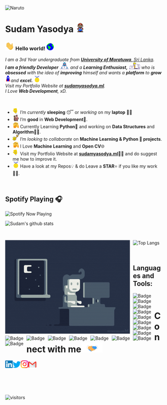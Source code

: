 <img src="https://github.com/gdsghost/gdsghost/blob/master/Assets/Anime_snaps/2.gif" alt="Naruto" style="float: left;" width="800px">
<br>


# Sudam Yasodya&nbsp;<img src="https://github.com/gdsghost/gdsghost/blob/master/Assets/Mario_Hello_Big.gif" width="30px">


<!-- 
    &nbsp; [![HitCount](http://hits.dwyl.com/gdsghost/gdsghost.svg)](http://hits.dwyl.com/gdsghost/gdsghost) 
-->

### <img src="https://github.com/gdsghost/gdsghost/blob/master/Assets/Hi.gif" width="29px"> Hello world!&nbsp;<img src="https://github.com/gdsghost/gdsghost/blob/master/Assets/Earth.gif" width="24px">


<p>
  <em>
    I am a 3rd Year undergraduate from <a href="https://uom.lk/"> <b>University of Moratuwa</b>, Sri Lanka</a>. <br>
    <b>I am a friendly Developer</b> <img src="https://github.com/gdsghost/gdsghost/blob/master/Assets/Developer.gif" width="30px"> and a <b>Learning Enthusiast,</b>&nbsp;<img src="https://github.com/gdsghost/gdsghost/blob/master/Assets/Designer.gif" width="36px">  who is <b>obsessed</b>
    with the idea of <b>improving</b> himself and wants a <b>platform</b> to 
    <b>grow</b> <img src="https://github.com/gdsghost/gdsghost/blob/master/Assets/Rocket.gif" width="18px">and 
    <b>excel.</b> <img src="https://github.com/gdsghost/gdsghost/blob/master/Assets/Medal.gif" width="20px"> <br>
    Visit my Portfolio Website at <a href="https://sudamyasodya.ml/"><b>sudamyasodya.ml</b></a>.<br>
    I Love <b>Web Development</b>, xD. <br>
  </em>  
</p>

<br>

- <img alt="GIF" src="https://github.com/gdsghost/gdsghost/blob/master/Assets/wave.gif" width="20px" /> I’m *currently* **sleeping** 😴 or *working* on my **laptop** 👨‍💻
- <img alt="GIF" src="https://github.com/gdsghost/gdsghost/blob/master/Assets/gandalf_parrot.gif" width="20vw" /> I’m **good** in **Web Development**💪.
- <img alt="GIF" src="https://github.com/gdsghost/gdsghost/blob/master/Assets/hmm.gif" width="20vw" /> Currently Learning **Python**💪 and working on **Data Structures** and **Algorithm**👨‍💻.
- <img alt="GIF" src="https://github.com/gdsghost/gdsghost/blob/master/Assets/headbang.gif" width="20vw" /> I’m *looking to collaborate* on **Machine Learning & Python 🐍 projects**.
- <img alt="GIF" src="https://github.com/gdsghost/gdsghost/blob/master/Assets/hmm.gif" width="20vw" /> I Love **Machine Learning** and **Open CV**🌐
- <img alt="GIF" src="https://github.com/gdsghost/gdsghost/blob/master/Assets/wave.gif" width="20vw" /> Visit my Portfolio Website at <a href="https://sudamyasodya.ml/"><b>sudamyasodya.ml</b></a>👨‍💻 and do suggest me how to improve it.
- <img alt="GIF" src="https://github.com/gdsghost/gdsghost/blob/master/Assets/Medal.gif" width="20vw" /> Have a look at my Repos💡 & do Leave a **STAR**⭐️ if you like my work👨‍💻.
<br>

## Spotify Playing 🎧



[<img src="https://spotify-now-playing.satyu.vercel.app/api/spotify-playing" alt="Spotify Now Playing" width="350" style="float: left; margin-right: 10px;" />](https://open.spotify.com/user/djehel041cfyz8fyrsqpnoftn)


<br>


![Sudam's github stats](https://github-readme-stats.vercel.app/api?username=gdsghost&count_private=true&show_icons=true&theme=radical&include_all_commits=true)

<br>

![Top Langs](https://github-readme-stats.vercel.app/api/top-langs/?username=gdsghost&theme=radical)<img src="https://github.com/gdsghost/gdsghost/blob/master/Assets/Anime_snaps/kakashi.gif" alt="Kakashi" style="float: left; margin-right: 10px;" width="400px" />


<br>

## Languages and Tools:

<img alt="Badge" style="float: left; margin-right: 10px;" src="https://img.shields.io/badge/python%20-%2314354C.svg?&style=for-the-badge&logo=python&logoColor=white"/>    <img alt="Badge" style="float: left; margin-right: 10px;"  src="https://img.shields.io/badge/dart-%230175C2.svg?&style=for-the-badge&logo=dart&logoColor=white"/>    <img alt="Badge" style="float: left; margin-right: 10px;"  src ="https://img.shields.io/badge/Flutter-%2302569B.svg?&style=for-the-badge&logo=flutter&logoColor=white"/>    <img alt="Badge" style="float: left; margin-right: 10px;"  src="https://img.shields.io/badge/html5%20-%23E34F26.svg?&style=for-the-badge&logo=html5&logoColor=white"/>    <img alt="Badge" style="float: left; margin-right: 10px;"  src="https://img.shields.io/badge/css3%20-%231572B6.svg?&style=for-the-badge&logo=css3&logoColor=white"/>    <img alt="Badge" style="float: left; margin-right: 10px;" src="https://img.shields.io/badge/react%20-%2320232a.svg?&style=for-the-badge&logo=react&logoColor=%2361DAFB"/>    <img alt="Badge" style="float: left; margin-right: 10px;"  src ="https://img.shields.io/badge/Jupyter_Notebook%20-%23F37626.svg?&style=for-the-badge&logo=jupyter&logoColor=white"/>    <img alt="Badge" style="float: left; margin-right: 10px;"  src="https://img.shields.io/badge/javascript%20-%23323330.svg?&style=for-the-badge&logo=javascript&logoColor=%23F7DF1E"/>    <img alt="Badge" style="float: left; margin-right: 10px;"  src="https://img.shields.io/badge/node.js%20-%2343853D.svg?&style=for-the-badge&logo=node.js&logoColor=white"/>    <img alt="Badge" style="float: left; margin-right: 10px;"  src="https://img.shields.io/badge/bootstrap%20-%23563D7C.svg?&style=for-the-badge&logo=bootstrap&logoColor=white"/>    <img alt="Badge" style="float: left; margin-right: 10px;" src="https://img.shields.io/badge/go-%2300ADD8.svg?&style=for-the-badge&logo=go&logoColor=white"/>    <img alt="Badge" style="float: left; margin-right: 10px;"  src ="https://img.shields.io/badge/MongoDB-%234ea94b.svg?&style=for-the-badge&logo=mongodb&logoColor=white"/>    <img alt="Badge" style="float: left; margin-right: 10px;"  src="https://img.shields.io/badge/git%20-%23F05033.svg?&style=for-the-badge&logo=git&logoColor=white"/>    <img alt="Badge" style="float: left; margin-right: 10px;"  src="https://img.shields.io/badge/flask%20-%23000.svg?&style=for-the-badge&logo=flask&logoColor=white"/>    <img alt="Badge" style="float: left; margin-right: 10px;"  src="https://img.shields.io/badge/shell_script%20-%23121011.svg?&style=for-the-badge&logo=gnu-bash&logoColor=white"/>   <img alt="Badge" style="float: left; margin-right: 10px;"  src="https://img.shields.io/badge/OpenCV%20-%23FFBB00.svg?&style=for-the-badge&logo=Canonical&logoColor=white"/>

<br>



# Connect with me<img src="https://github.com/gdsghost/gdsghost/blob/master/Assets/Handshake.gif" height="32px">

  <a href="https://www.linkedin.com/in/sudam-yasodya/">
    <img align="left" alt="Sudam Yasodya | Linkedin" width="24px" src="https://github.com/gdsghost/gdsghost/blob/master/Assets/Linkedin.svg" />
  </a> &nbsp;&nbsp;
  <a href="https://twitter.com/gdsudam">
    <img align="left" alt="Sudam Yasodya | Twitter" width="26px" src="https://github.com/gdsghost/gdsghost/blob/master/Assets/Twitter.svg" />
  </a> &nbsp;&nbsp;
  <a href="https://www.instagram.com/sudam_ghost_96/">
    <img align="left" alt="Sudam Yasodya | Instagram" width="24px" src="https://github.com/gdsghost/gdsghost/blob/master/Assets/Instagram.svg" />
  </a> &nbsp;&nbsp;
  <a href="mailto:yasodya1ev@gmail.com">
    <img align="left" alt="Sudam Yasodya | Gmail" width="26px" src="https://github.com/gdsghost/gdsghost/blob/master/Assets/Gmail.svg" />
  </a>


<br><br>

<br>

![visitors](https://visitor-badge.laobi.icu/badge?page_id=gdsghost)
<!-- ![visitors](https://badges.pufler.dev/visits/gdsghost/gdsghost)
![Visitor Count](https://profile-counter.glitch.me/gdsghost/count.svg) -->


<!--  Acknowledgement: https://github.com/anuraghazra/github-readme-stats -->

